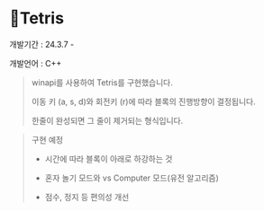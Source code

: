 # 🍒Tetris
개발기간 : 24.3.7 -

개발언어 : C++

> winapi를 사용하여 Tetris를 구현했습니다.
>
> 이동 키 (a, s, d)와 회전키 (r)에 따라 블록의 진행방향이 결정됩니다.
>
> 한줄이 완성되면 그 줄이 제거되는 형식입니다.


> 구현 예정
>
> - 시간에 따라 블록이 아래로 하강하는 것
>
> - 혼자 놀기 모드와 vs Computer 모드(유전 알고리즘)
>
> - 점수, 정지 등 편의성 개선 
